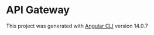 # API Gateway

This project was generated with [Angular CLI](https://github.com/angular/angular-cli) version 14.0.7
